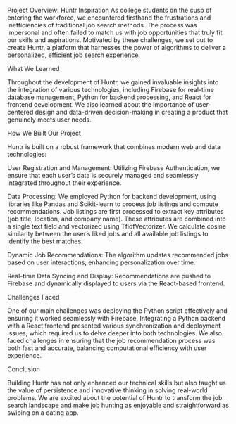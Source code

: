 Project Overview: Huntr
Inspiration
As college students on the cusp of entering the workforce, we encountered firsthand the frustrations and inefficiencies of traditional job search methods. The process was impersonal and often failed to match us with job opportunities that truly fit our skills and aspirations. Motivated by these challenges, we set out to create Huntr, a platform that harnesses the power of algorithms to deliver a personalized, efficient job search experience.

What We Learned

Throughout the development of Huntr, we gained invaluable insights into the integration of various technologies, including Firebase for real-time database management, Python for backend processing, and React for frontend development. We also learned about the importance of user-centered design and data-driven decision-making in creating a product that genuinely meets user needs.

How We Built Our Project

Huntr is built on a robust framework that combines modern web and data technologies:

User Registration and Management: Utilizing Firebase Authentication, we ensure that each user’s data is securely managed and seamlessly integrated throughout their experience.

Data Processing: We employed Python for backend development, using libraries like Pandas and Scikit-learn to process job listings and compute recommendations.
Job listings are first processed to extract key attributes (job title, location, and company name). These attributes are combined into a single text field and vectorized using TfidfVectorizer. We calculate cosine similarity between the user’s liked jobs and all available job listings to identify the best matches.

Dynamic Job Recommendations: The algorithm updates recommended jobs based on user interactions, enhancing personalization over time.

Real-time Data Syncing and Display: Recommendations are pushed to Firebase and dynamically displayed to users via the React-based frontend.

Challenges Faced

One of our main challenges was deploying the Python script effectively and ensuring it worked seamlessly with Firebase. Integrating a Python backend with a React frontend presented various synchronization and deployment issues, which required us to delve deeper into both technologies. We also faced challenges in ensuring that the job recommendation process was both fast and accurate, balancing computational efficiency with user experience.

Conclusion

Building Huntr has not only enhanced our technical skills but also taught us the value of persistence and innovative thinking in solving real-world problems. We are excited about the potential of Huntr to transform the job search landscape and make job hunting as enjoyable and straightforward as swiping on a dating app.

